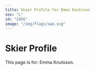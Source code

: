 ```yaml
---
title: Skier Profile for Emma Knutsson
sex: "L"
id: "2456"
image: "/img/flags/swe.svg" 
---
```


# Skier Profile

This page is for: Emma Knutsson.
    
